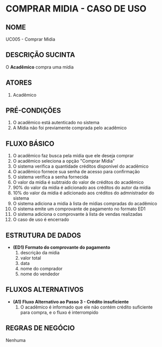 # COMPRAR MIDIA - CASO DE USO

## NOME
UC005 - Comprar Midia

## DESCRIÇÃO SUCINTA
O **Acadêmico** compra uma mídia

## ATORES
1. Acadêmico

## PRÉ-CONDIÇÕES
1. O acadêmico está autenticado no sistema
2. A Mídia não foi previamente comprada pelo acadêmico

## FLUXO BÁSICO
1. O acadêmico faz busca pela mídia que ele deseja comprar
2. O acadêmico seleciona a opção "Comprar Mídia"
3. O sistema verifica a quantidade créditos disponível do acadêmico
4. O acadêmico fornece sua senha de acesso para confirmação
5. O sistema verifica a senha fornecida
6. O valor da mídia é subtraido do valor de créditos do acadêmico
7. 90% do valor da mídia é adicionado aos créditos do autor da mídia
8. 10% do valor da mídia é adicionado aos créditos do admnistrador do sistema
9. O sistema adiciona a midia à lista de mídias compradas do acadêmico
10. O sistema emite um comprovante de pagamento no formato ED1
11. O sistema adiciona o comprovante à lista de vendas realizadas
11. O caso de uso é encerrado

## ESTRUTURA DE DADOS
- **(ED1) Formato do comprovante do pagamento**
    1. descrição da mídia
    2. valor total
    3. data
    4. nome do comprador
    5. nome do vendedor
   
## FLUXOS ALTERNATIVOS
- **(A1) Fluxo Alternativo ao Passo 3 - Crédito insuficiente**
    1. O acadêmico é informado que ele não contém crédito suficiente para compra, e o fluxo é interrompido
    
## REGRAS DE NEGÓCIO
Nenhuma